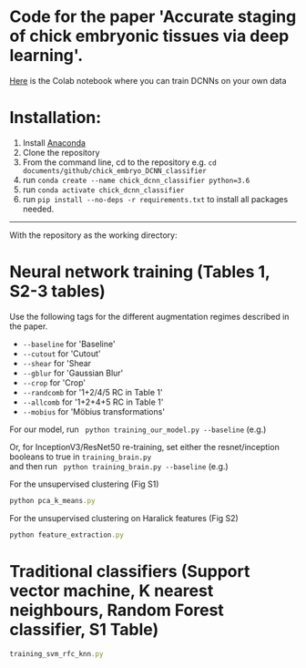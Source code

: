 # Code for the paper 'Accurate staging of chick embryonic tissues via deep learning'.

[Here](https://colab.research.google.com/drive/1wH53iao1chYqNcCUbx7cXNvgCMm0gRFT?usp=sharing) is the Colab notebook where you can train DCNNs on your own data 


# Installation:

1. Install [Anaconda](https://docs.anaconda.com/anaconda/install/index.html)
2. Clone the repository
3. From the command line, cd to the repository e.g. ```cd documents/github/chick_embryo_DCNN_classifier```
4. run ```conda create --name chick_dcnn_classifier python=3.6```
5. run ```conda activate chick_dcnn_classifier```
6. run ```pip install --no-deps -r requirements.txt``` to install all packages needed.

---
With the repository as the working directory:

# Neural network training (Tables 1, S2-3 tables)

Use the following tags for the different augmentation regimes described in the paper.


*   ```--baseline``` for 'Baseline' 
*  ```--cutout``` for 'Cutout'
*   ```--shear``` for 'Shear
*   ```--gblur``` for 'Gaussian Blur'
*   ```--crop``` for 'Crop'
*   ```--randcomb``` for '1+2/4/5 RC in Table 1'
*   ```--allcomb``` for '1+2+4+5 RC in Table 1'
*   ```--mobius``` for 'Möbius transformations'


For our model, run ``` python training_our_model.py --baseline``` (e.g.)

Or, for InceptionV3/ResNet50 re-training, set either the resnet/inception booleans to true in ``` training_brain.py ```\
and then run ``` python training_brain.py --baseline``` (e.g.)


For the unsupervised clustering (Fig S1)

```rb
python pca_k_means.py
```
For the unsupervised clustering on Haralick features (Fig S2)
```rb
python feature_extraction.py
```

# Traditional classifiers (Support vector machine, K nearest neighbours, Random Forest classifier, S1 Table)

```rb
training_svm_rfc_knn.py
```
